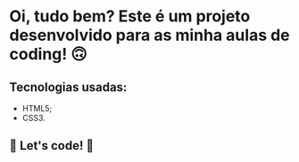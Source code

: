 # Oi, tudo bem? Este é um projeto desenvolvido para as minha aulas de coding! 🙃

## Tecnologias usadas:


* HTML5;
* CSS3.

## 🚀 Let's code! 🚀
